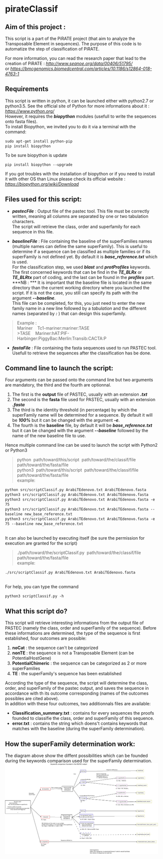 # pirateClassif

## Aim of this project :

This script is a part of the PiRATE project (that aim to analyze the Transposable Element in sequences).
The purpose of this code is to automatize the step of classification of PiRATE.

For more information, you can read the research paper that lead to the creation of PiRATE :
_http://www.seanoe.org/data/00406/51795/_  
or _https://bmcgenomics.biomedcentral.com/articles/10.1186/s12864-018-4763-1_

## Requirements
This script is written in python, it can be launched either with python2.7 or python3.5. See the official site of Python for more informations about it : _https://www.python.org/_  
However, it requires the ***biopython*** modules (usefull to write the sequences onto fasta files).  
To install Biopython, we invited you to do it via a terminal with the command:
~~~
sudo apt-get install python-pip  
pip install biopython  
~~~

To be sure biopython is update
~~~
pip install biopython --upgrade
~~~

If you got troubles with the installation of biopython or if you need to install it with other OS than Linux please check its official website : _https://biopython.org/wiki/Download_  

## Files used for this script:
* ***pastecFile*** : Output file of the pastec tool. This file must be correctly written, meaning all columns are separated by one or two tabulation characters.  
The script will retrieve the class, order and superfamily for each sequence in this file.

* ***baselineFile*** : File containing the baseline of the superFamilies names (multiple names can define the same superFamily). This is useful to determine if a sequence can be classified as multiple families or if its superFamily is not defined yet. By default it is ***base&#95;reference.txt*** which is used.  
For the classification step, we used ***blast*** and ***protProfiles*** keywords. The first concerned keywords that can be find in the ***TE&#95;BLRx*** or ***TE&#95;BLRtx*** part of coding, and the last can be found in the ***profiles*** part.  
***NB : *** It is important that the baseline file is located in the same directory than the current working directory where you launched the script. If it is not the case, you still can specify its path with the argument ***--baseline***.  
This file can be completed, for this, you just need to enter the new family name in a new line followed by a _tabulation_ and the different names (separated by ***:*** ) that can design this superfamily.  
> Example :  
> Mariner&nbsp;&nbsp;&nbsp;&nbsp;Tc1-mariner:mariner:TASE  
> &gt;TASE&nbsp;&nbsp;&nbsp;&nbsp;Mariner:hAT:PIF-Harbinger:PiggyBac:Merlin:Transib:CACTA:P


* ***fastaFile*** : File containing the fasta sequences used to run PASTEC tool. Usefull to retrieve the sequences after the classification has be done.


## Command line to launch the script:
Four arguments can be passed onto the command line but two arguments are mandatory, the third and the fourth are optionnal.
1. The first is the **output** file of PASTEC, usually with an extension ***.txt***
2. The second is the **fasta** file used for PASTEC, usually with an extension ***.fasta***
3. The third is the identity threshold (in percentage) by which the superFamily name will be determined for a sequence. By default it will be ***100&#37;*** but it can be changed with the argument ***-e***.
4. The fourth is the **baseline** file, by default it will be ***base&#95;reference.txt*** but it can be changed with the argument ***--baseline*** followed by the name of the new baseline file to use.

Hence multiple command line can be used to launch the script with Python2 or Python3
>python&nbsp;&nbsp;path/toward/this/script&nbsp;&nbsp;path/toward/the/classif/file  path/toward/the/fasta/file   python3&nbsp;&nbsp;path/toward/this/script&nbsp;&nbsp;path/toward/the/classif/file  path/toward/the/fasta/file  
> example:


~~~{bash}
python src/scriptClassif.py ArabiTEdenovo.txt ArabiTEdenovo.fasta
python3 src/scriptClassif.py ArabiTEdenovo.txt ArabiTEdenovo.fasta
python3 src/scriptClassif.py ArabiTEdenovo.txt ArabiTEdenovo.fasta -e 75
python3 src/scriptClassif.py ArabiTEdenovo.txt ArabiTEdenovo.fasta --baseline new_base_reference.txt
python3 src/scriptClassif.py ArabiTEdenovo.txt ArabiTEdenovo.fasta -e 75 --baseline new_base_reference.txt
~~~



</br>
It can also be launched by executing itself (be sure the permission for execution are granted for the script)

> ./path/toward/the/scriptClassif.py&nbsp;&nbsp;path/toward/the/classif/file path/toward/the/fasta/file  
> example:

~~~{bash}
./src/scriptClassif.py ArabiTEdenovo.txt ArabiTEdenovo.fasta
~~~

</br>
For help, you can type the command

~~~{bash}
python3 scriptClassif.py -h
~~~


## What this script do?
This script will retrieve interesting informations from the output file of PASTEC (namely the class, order and superFamily of the sequence).
Before these informations are determined, the type of the sequence is first established, four outcomes are possible:
1. **noCat** : the sequence can't be categorized
2. **nonTE** : the sequence is not a Transposable Element (can be PotentialHostGene)
3. **PotentialChimeric** : the sequence can be categorized as 2 or more superFamilies
4. **TE** : the superFamily's sequence has been established

According the type of the sequence, the script will determine the class, order, and superFamily of the pastec output, and saves the sequence in accordance with th its outcome corresponding (names of the outcomes possibles are cited above).  
In addition with these four outcomes, two additionnals files are available:
* **Classification_summary.txt** : contains for every sequences the proofs founded to classifie the class, order and superFamily of this sequence.
* **error.txt** : contains the string which doens't contains keywords that matches with the baseline (during the superFamily determination).

## How the superFamily determination work:
The diagram above show the diffent possibilities which can be founded during the keywords comparison used for the superFamily determination.
![Comparison](./diagrammes/Diagramme_comparaison_superfamille_en.jpeg)
